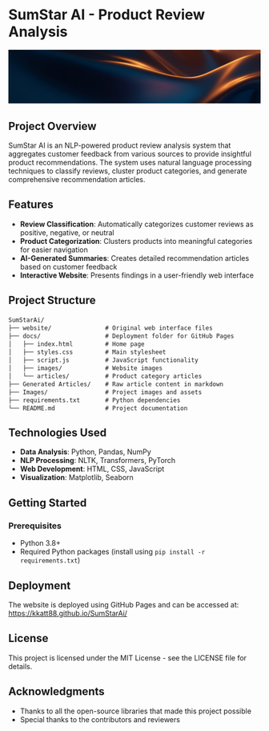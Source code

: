 # SumStar AI - Product Review Analysis

![SumStar AI](website/images/header-bg.jpg)

## Project Overview

SumStar AI is an NLP-powered product review analysis system that aggregates customer feedback from various sources to provide insightful product recommendations. The system uses natural language processing techniques to classify reviews, cluster product categories, and generate comprehensive recommendation articles.

## Features

- **Review Classification**: Automatically categorizes customer reviews as positive, negative, or neutral
- **Product Categorization**: Clusters products into meaningful categories for easier navigation
- **AI-Generated Summaries**: Creates detailed recommendation articles based on customer feedback
- **Interactive Website**: Presents findings in a user-friendly web interface

## Project Structure

```
SumStarAi/
├── website/               # Original web interface files
├── docs/                  # Deployment folder for GitHub Pages
│   ├── index.html         # Home page
│   ├── styles.css         # Main stylesheet
│   ├── script.js          # JavaScript functionality
│   ├── images/            # Website images
│   └── articles/          # Product category articles
├── Generated Articles/    # Raw article content in markdown
├── Images/                # Project images and assets
├── requirements.txt       # Python dependencies
└── README.md              # Project documentation
```

## Technologies Used

- **Data Analysis**: Python, Pandas, NumPy
- **NLP Processing**: NLTK, Transformers, PyTorch
- **Web Development**: HTML, CSS, JavaScript
- **Visualization**: Matplotlib, Seaborn

## Getting Started

### Prerequisites

- Python 3.8+
- Required Python packages (install using `pip install -r requirements.txt`)

## Deployment

The website is deployed using GitHub Pages and can be accessed at: https://kkatt88.github.io/SumStarAi/

## License

This project is licensed under the MIT License - see the LICENSE file for details.

## Acknowledgments

- Thanks to all the open-source libraries that made this project possible
- Special thanks to the contributors and reviewers